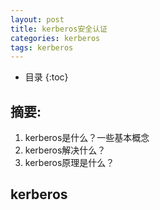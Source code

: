 ```yaml
---
layout: post
title: kerberos安全认证
categories: kerberos
tags: kerberos
---
```

* 目录
{:toc}

## 摘要:

1. kerberos是什么？一些基本概念
2. kerberos解决什么？
3. kerberos原理是什么？

## kerberos
